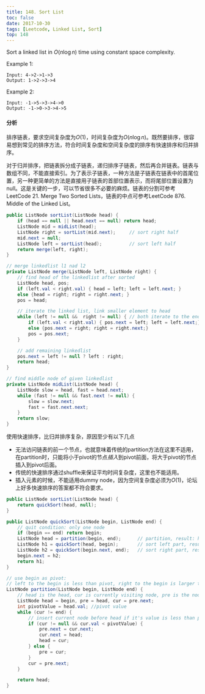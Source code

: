 ```yaml
---
title: 148. Sort List
toc: false
date: 2017-10-30
tags: [Leetcode, Linked List, Sort]
top: 148
---
```



Sort a linked list in $O(n \log n)$ time using constant space complexity.

Example 1:

```
Input: 4->2->1->3
Output: 1->2->3->4
```

Example 2:

```
Input: -1->5->3->4->0
Output: -1->0->3->4->5
```

#### 分析

排序链表，要求空间复杂度为$O(1)$，时间复杂度为$O(n\log n)$。既然要排序，很容易想到常见的排序方法，符合时间复杂度和空间复杂度的排序有快速排序和归并排序。

对于归并排序，把链表拆分成子链表，递归排序子链表，然后再合并链表。链表与数组不同，不能直接索引。为了表示子链表，一种方法是子链表在链表中的首尾位置，另一种更简单的方法是直接用子链表的首部位置表示，而将尾部位置设置为null。这是关键的一步，可以节省很多不必要的麻烦。链表的分割可参考LeetCode 21. Merge Two Sorted Lists，链表的中点可参考LeetCode 876. Middle of the Linked List。


```Java
public ListNode sortList(ListNode head) {
    if (head == null || head.next == null) return head;
    ListNode mid = midList(head);
    ListNode right = sortList(mid.next);     // sort right half
    mid.next = null;
    ListNode left = sortList(head);          // sort left half
    return merge(left, right);
}

// merge linkedlist l1 nad l2
private ListNode merge(ListNode left, ListNode right) {
    // find head of the linkedlist after sorted
    ListNode head, pos;
    if (left.val < right.val) { head = left; left = left.next; }
    else {head = right; right = right.next; }
    pos = head;

    // iterate the linked list, link smaller element to head
    while (left != null &&  right != null) { // both iterate to the end of list
        if (left.val < right.val) { pos.next = left; left = left.next;}
        else {pos.next = right; right = right.next;}
        pos = pos.next;
    }

    // add remaining linkedlist
    pos.next = left != null ? left : right;
    return head;
}

// find middle node of given linkedlist
private ListNode midList(ListNode head) {
    ListNode slow = head, fast = head.next;
    while (fast != null && fast.next != null) {
        slow = slow.next;
        fast = fast.next.next;
    }
    return slow;
}
```

使用快速排序，比归并排序复杂，原因至少有以下几点

* 无法访问链表的前一个节点，也就意味着传统的partition方法在这里不适用，在partition时，只能将小于pivot的节点*插入*到pivot前面，将大于pivot的节点插入到pivot后面。
* 传统的快速排序通过shuffle来保证平均时间复杂度，这里也不能适用。
* 插入元素的时候，不能适用dummy node，因为空间复杂度必须为$O(1)$，论坛上好多快速排序的答案都不符合要求。


```Java
public ListNode sortList(ListNode head) {
    return quickSort(head, null);
}

public ListNode quickSort(ListNode begin, ListNode end) {
    // quit condition: only one node
    if (begin == end) return begin;
    ListNode head = partition(begin, end);      // partition, result: head .... begin...end
    ListNode h1 = quickSort(head, begin);       // sort left part, result: h1... head....
    ListNode h2 = quickSort(begin.next, end);   // sort right part, result: h2... begin.next...
    begin.next = h2;
    return h1;
}

// use begin as pivot:
// left to the begin is less than pivot, right to the begin is larger than pivot
ListNode partition(ListNode begin, ListNode end) {
    // head is the head, cur is currently visiting node, pre is the node before cur.
    ListNode head = begin, pre = head, cur = pre.next;
    int pivotValue = head.val; //pivot value
    while (cur != end) {
        // insert current node before head if it's value is less than pivot
        if (cur != null && cur.val < pivotValue) {
            pre.next = cur.next;
            cur.next = head;
            head = cur;
        } else {
            pre = cur;
        }
        cur = pre.next;
    }

    return head;
}
```

